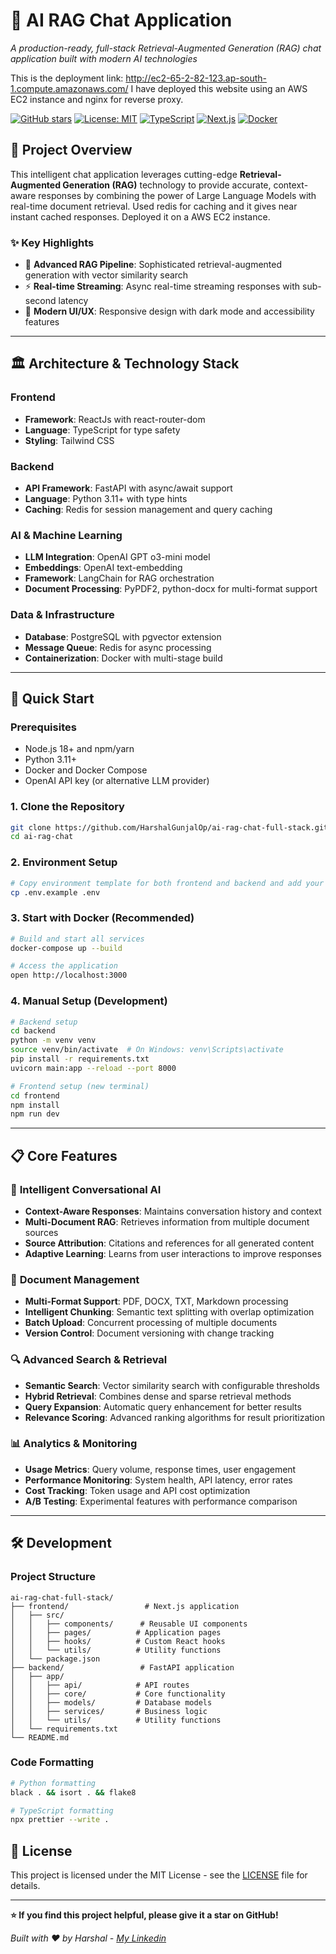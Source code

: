 # 🚀 AI RAG Chat Application

*A production-ready, full-stack Retrieval-Augmented Generation (RAG) chat application built with modern AI technologies*

This is the deployment link: http://ec2-65-2-82-123.ap-south-1.compute.amazonaws.com/
I have deployed this website using an AWS EC2 instance and nginx for reverse proxy.

[![GitHub stars](https://img.shields.io/github/stars/HarshalGunjalOp/ai-rag-chat-full-stack?style=social)](https://github.com/username/ai-rag-chat)
[![License: MIT](https://img.shields.io/badge/License-MIT-yellow.svg)](https://opensource.org/licenses/MIT)
[![TypeScript](https://img.shields.io/badge/TypeScript-007ACC?style=flat&logo=typescript&logoColor=white)](https://www.typescriptlang.org/)
[![Next.js](https://img.shields.io/badge/Next.js-000000?style=flat&logo=next.js&logoColor=white)](https://nextjs.org/)
[![Docker](https://img.shields.io/badge/Docker-2496ED?style=flat&logo=docker&logoColor=white)](https://www.docker.com/)

## 🎯 **Project Overview**

This intelligent chat application leverages cutting-edge **Retrieval-Augmented Generation (RAG)** technology to provide accurate, context-aware responses by combining the power of Large Language Models with real-time document retrieval. Used redis for caching and it gives near instant cached responses. Deployed it on a AWS EC2 instance.

### ✨ **Key Highlights**

- 🧠 **Advanced RAG Pipeline**: Sophisticated retrieval-augmented generation with vector similarity search
- ⚡ **Real-time Streaming**: Async real-time streaming responses with sub-second latency
- 🎨 **Modern UI/UX**: Responsive design with dark mode and accessibility features

---

## 🏛️ **Architecture & Technology Stack**

### **Frontend**
- **Framework**: ReactJs with react-router-dom
- **Language**: TypeScript for type safety
- **Styling**: Tailwind CSS

### **Backend**
- **API Framework**: FastAPI with async/await support
- **Language**: Python 3.11+ with type hints
- **Caching**: Redis for session management and query caching

### **AI & Machine Learning**
- **LLM Integration**: OpenAI GPT o3-mini model
- **Embeddings**: OpenAI text-embedding
- **Framework**: LangChain for RAG orchestration
- **Document Processing**: PyPDF2, python-docx for multi-format support

### **Data & Infrastructure**
- **Database**: PostgreSQL with pgvector extension
- **Message Queue**: Redis for async processing
- **Containerization**: Docker with multi-stage build

---

## 🚀 **Quick Start**

### **Prerequisites**
- Node.js 18+ and npm/yarn
- Python 3.11+
- Docker and Docker Compose
- OpenAI API key (or alternative LLM provider)

### **1. Clone the Repository**
```bash
git clone https://github.com/HarshalGunjalOp/ai-rag-chat-full-stack.git
cd ai-rag-chat
```

### **2. Environment Setup**
```bash
# Copy environment template for both frontend and backend and add your api keys
cp .env.example .env
```

### **3. Start with Docker (Recommended)**
```bash
# Build and start all services
docker-compose up --build

# Access the application
open http://localhost:3000
```

### **4. Manual Setup (Development)**
```bash
# Backend setup
cd backend
python -m venv venv
source venv/bin/activate  # On Windows: venv\Scripts\activate
pip install -r requirements.txt
uvicorn main:app --reload --port 8000

# Frontend setup (new terminal)
cd frontend
npm install
npm run dev
```

---

## 📋 **Core Features**

### 🤖 **Intelligent Conversational AI**
- **Context-Aware Responses**: Maintains conversation history and context
- **Multi-Document RAG**: Retrieves information from multiple document sources
- **Source Attribution**: Citations and references for all generated content
- **Adaptive Learning**: Learns from user interactions to improve responses

### 📄 **Document Management**
- **Multi-Format Support**: PDF, DOCX, TXT, Markdown processing
- **Intelligent Chunking**: Semantic text splitting with overlap optimization
- **Batch Upload**: Concurrent processing of multiple documents
- **Version Control**: Document versioning with change tracking

### 🔍 **Advanced Search & Retrieval**
- **Semantic Search**: Vector similarity search with configurable thresholds
- **Hybrid Retrieval**: Combines dense and sparse retrieval methods
- **Query Expansion**: Automatic query enhancement for better results
- **Relevance Scoring**: Advanced ranking algorithms for result prioritization

### 📊 **Analytics & Monitoring**
- **Usage Metrics**: Query volume, response times, user engagement
- **Performance Monitoring**: System health, API latency, error rates
- **Cost Tracking**: Token usage and API cost optimization
- **A/B Testing**: Experimental features with performance comparison

---

## 🛠️ **Development**

### **Project Structure**
```
ai-rag-chat-full-stack/
├── frontend/                 # Next.js application
│   ├── src/
│   │   ├── components/      # Reusable UI components
│   │   ├── pages/          # Application pages
│   │   ├── hooks/          # Custom React hooks
│   │   └── utils/          # Utility functions
│   └── package.json
├── backend/                 # FastAPI application
│   ├── app/
│   │   ├── api/            # API routes
│   │   ├── core/           # Core functionality
│   │   ├── models/         # Database models
│   │   ├── services/       # Business logic
│   │   └── utils/          # Utility functions
│   └── requirements.txt
└── README.md
```

### **Code Formatting**
```bash
# Python formatting
black . && isort . && flake8

# TypeScript formatting
npx prettier --write .
```

## 📝 **License**

This project is licensed under the MIT License - see the [LICENSE](LICENSE) file for details.

---

**⭐ If you find this project helpful, please give it a star on GitHub!**

*Built with ❤️ by Harshal - [My Linkedin](https://linkedin.com/in/harshalgunjal)*
